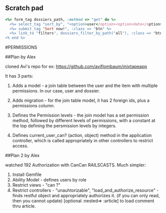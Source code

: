 ## Scratch pad

```ruby
<%= form_tag dossiers_path, :method => "get" do %>
  <%= select_tag "sort_by", "<option>user</option><option>date</option>".html_safe %>
  <%= submit_tag "Sort now!", :class => "btn" %>
  <%= link_to "filters", dossiers_filter_by_path("all"), :class => "btn" %>
<% end %>
```

#PERMISSIONS

##Plan by Alex

cloned Avi's repo for ex: https://github.com/aviflombaum/mixtapeapp

It has 3 parts:

1. Adds a model - a join table between the user and the item with multiple permissions. In our case, user and dossier.

2. Adds migration - for the join table model, it has 2 foreign ids, plus a permissions column.

3. Defines the Permission levels - the join model has a set permission method, followed by different levels of permissions, with a constant at the top defining the persmission levels by integers.

4. Defines current_user_can? (action, object) method in the application controller, which is called appropriately in other controllers to restrict access.

##Plan 2 by Alex

watched 192 Authorization with CanCan RAILSCASTS. Much simpler:

1. Install Gemfile
2. Ability Model - defines users by role
3. Restrict views - "can ?"
4. Restrict controllers - "unauhtorizable", "load_and_authorize_resource" - finds restful object and appropriately authorizes it. (if you can only read, then you cannot update) [optional :nested=> :article] to load comment thru article.